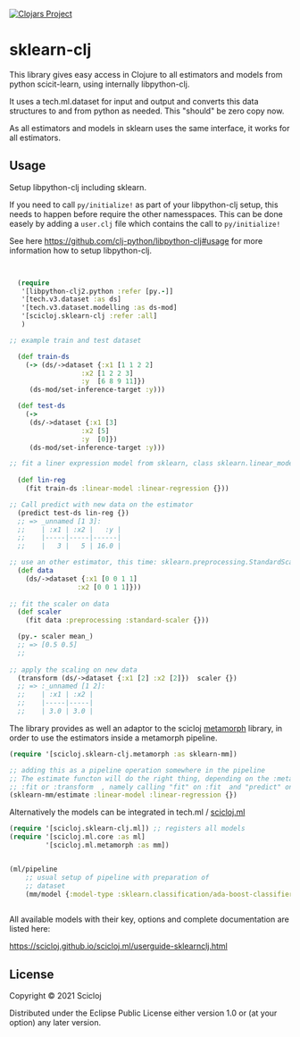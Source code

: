 [![Clojars Project](https://img.shields.io/clojars/v/scicloj/sklearn-clj.svg)](https://clojars.org/scicloj/sklearn-clj)

# sklearn-clj

This library gives easy access in Clojure to all estimators and models from python scicit-learn,
using internally libpython-clj.


It uses a tech.ml.dataset for input and output and converts this data structures to and from python as needed. This "should" be zero copy now.

As all estimators and models in sklearn uses the same interface,  it works for all estimators.


## Usage

Setup libpython-clj including sklearn.

If you need to call `py/initialize!` as part of your libpython-clj setup, this needs to happen before require
the other namesspaces. This can be done easely by adding a `user.clj` file which contains the call to `py/initialize!`  

See here https://github.com/clj-python/libpython-clj#usage for more information how to setup libpython-clj.



```clojure

 
  (require
   '[libpython-clj2.python :refer [py.-]]
   '[tech.v3.dataset :as ds]
   '[tech.v3.dataset.modelling :as ds-mod]
   '[scicloj.sklearn-clj :refer :all]
   )

;; example train and test dataset 

  (def train-ds
    (-> (ds/->dataset {:x1 [1 1 2 2]
                  :x2 [1 2 2 3]
                  :y  [6 8 9 11]})
     (ds-mod/set-inference-target :y)))

  (def test-ds
    (->
     (ds/->dataset {:x1 [3]
                  :x2 [5]
                  :y  [0]})
     (ds-mod/set-inference-target :y)))

;; fit a liner expression model from sklearn, class sklearn.linear_model.LinearRegression
 
  (def lin-reg
    (fit train-ds :linear-model :linear-regression {}))

;; Call predict with new data on the estimator
  (predict test-ds lin-reg {})
  ;; => _unnamed [1 3]:
  ;;    | :x1 | :x2 |   :y |
  ;;    |-----|-----|------|
  ;;    |   3 |   5 | 16.0 |

;; use an other estimator, this time: sklearn.preprocessing.StandardScaler
  (def data
    (ds/->dataset {:x1 [0 0 1 1]
                 :x2 [0 0 1 1]}))
                 
;; fit the scaler on data                 
  (def scaler
    (fit data :preprocessing :standard-scaler {}))

  (py.- scaler mean_)
  ;; => [0.5 0.5]
  ;;
  
;; apply the scaling on new data  
  (transform (ds/->dataset {:x1 [2] :x2 [2]})  scaler {})
  ;; => :_unnamed [1 2]:
  ;;    | :x1 | :x2 |
  ;;    |-----|-----|
  ;;    | 3.0 | 3.0 |

```

The library provides as well an adaptor to the scicloj [metamorph](https://github.com/scicloj/metamorph)  library, in order to use the estimators inside a metamorph pipeline.


```clojure
(require '[scicloj.sklearn-clj.metamorph :as sklearn-mm])

;; adding this as a pipeline operation somewhere in the pipeline
;; The estimate functon will do the right thing, depending on the :metamorph/mode   key being
;; :fit or :transform  , namely calling "fit" on :fit  and "predict" on :transform
(sklearn-mm/estimate :linear-model :linear-regression {})
```


Alternatively the models can be integrated in tech.ml / [scicloj.ml](https://github.com/scicloj/scicloj.ml)

``` clojure
(require '[scicloj.sklearn-clj.ml]) ;; registers all models
(require '[scicloj.ml.core :as ml]
         '[scicloj.ml.metamorph :as mm])


(ml/pipeline
    ;; usual setup of pipeline with preparation of
    ;; dataset
    (mm/model {:model-type :sklearn.classification/ada-boost-classifier})
         
```

All available models with their key, options and complete documentation are listed here:


https://scicloj.github.io/scicloj.ml/userguide-sklearnclj.html

## License

Copyright © 2021 Scicloj

Distributed under the Eclipse Public License either version 1.0 or (at
your option) any later version.
